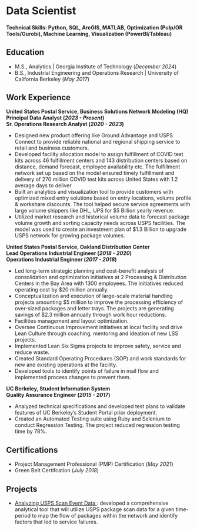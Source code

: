 # Data Scientist

#### Technical Skills: Python, SQL, ArcGIS, MATLAB, Optimization (Pulp/OR Tools/Gurobi), Machine Learning, Visualization (PowerBI/Tableau)  

## Education							       		
- M.S., Analytics	| Georgia Institute of Technology (_December 2024_)	 			        		
- B.S., Industrial Engineering and Operations Research | University of California Berkeley (_May 2017_)

## Work Experience
**United States Postal Service, Business Solutions Network Modeling (HQ)** <br />
**Principal Data Analyst (_2023 - Present_)** <br />
**Sr. Operations Research Analyst (_2020 - 2023_)**
- Designed new product offering like Ground Advantage and USPS Connect to provide reliable national and regional shipping service to retail and business customers.
- Developed facility allocation model to assign fulfillment of COVID test kits across 46 fulfillment centers and 143 distribution centers based on distance, demand forecast, employee availability etc. The fulfillment network set up based on the model ensured timely fulfillment and delivery of 270 million COVID test kits across United States with 1.2 average days to deliver
- Built an analytics and visualization tool to provide customers with optimized mixed entry solutions based on entry locations, volume profile & workshare discounts. The tool helped secure service agreements with large volume shippers like DHL, UPS for $5 Billion yearly revenue.
- Utilized market research and historical volume data to forecast package volume growth and sorting capacity needs across USPS facilities. The model was used to create an investment plan of $1.3 Billion to upgrade USPS network for growing package volumes.

**United States Postal Service, Oakland Distribution Center** <br />
**Lead Operations Industrial Engineer (_2018 - 2020_)** <br />
**Operations Industrial Engineer (_2017 - 2018_)**
- Led long-term strategic planning and cost-benefit analysis of consolidation and optimization initiatives at 2 Processing & Distribution Centers in the Bay Area with 1300 employees. The initiatives reduced operating cost by $20 million annually.
- Conceptualization and execution of large-scale material handling projects amounting $5 million to improve the processing efficiency of over-sized packages and letter trays. The projects are generating savings of $2.3 million annually through work hour reductions.
- Facilities management and layout optimization.
- Oversee Continuous Improvement initiatives at local facility and drive Lean Culture through coaching, mentoring and ideation of new LSS projects.
- Implemented Lean Six Sigma projects to improve safety, service and reduce waste.
- Created Standard Operating Procedures (SOP) and work standards for new and existing operations at the facility.
- Developed tools to identify points of failure in mail flow and implemented process changes to prevent them.

**UC Berkeley, Student Information System** <br />
**Quality Assurance Engineer (_2015 - 2017_)**
- Analyzed technical specifications and developed test plans to validate features of UC Berkeley’s Student Portal prior deployment.
- Created an Automated Testing suite using Ruby and Selenium to conduct Regression Testing. The project reduced regression testing time by 78%.

## Certifications
- Project Management Professional (PMP) Certification (_May 2021_)
- Green Belt Certifcation (_July 2018_)

## Projects
- <a href="https://drive.google.com/file/d/1H6n8ps8iCiP7jQek02RZ1iA6VTXo3INI/view" target="_blank" rel="noopener noreferrer"> Analyzing USPS Scan Event Data </a> : developed a comprehensive analytical tool that will utilize USPS package scan data for a given time-period to map the flow of packages within the network and identify factors that led to service failures.

